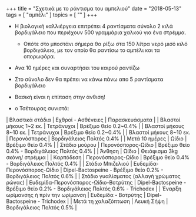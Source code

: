 +++
title = "Σχετικά με το ράντισμα του αμπελιού"
date = "2018-05-13"
tags = [ "αμπέλι" ]
topics = [ "" ]
+++

-   Η βιολογική καλλιέργεια επιτρέπει 4 ραντίσματα σύνολο 2 κιλά βορδιγάλειο που περιέχουν 500 γραμμάρια χαλκού για ένα στρέμμα.
    -   Οπότε στο μποστάνι σήμερα θα ρίξω στα 150 λίτρα νερό μισό κιλό βορδιγάλειο, με τον οποίο θα ραντίσω το αμπέλι και τα οπορωφόρα.
-   Ανα 10 ημέρες και συναρτήσει του καιρού ραντίζω
-   Στο σύνολο δεν θα πρέπει να κάνω πάνω απο 5 ραντίσματα βορδιγάλειo
-   Βασική είναι η επίπαση στην άνθιση!

-   ο Τσέτουρας συνιστά:

| Βλαστικά στάδια                            | Εχθροί - Ασθένειες                   | Παρασκευάσματα                                                               |
| Βλαστοί μήκους 1~2 εκ.                     | Τετράνυχοι                           | Βρέξιμο θείο 0.2~0.4%                                                        |
| Βλαστοί μήκους 8~10 εκ.                    | Τετράνυχοι                           | Βρέξιμο θείο 0.2~0.4%                                                        |
| Βλαστοί μήκους 8~10 εκ.                    | Περονόσπορος                         | Βορδιγάλειος Πολτός 0.4%                                                     |
| Μετά 10 ημέρες                             | Ωίδιο                                | Βρέξιμο θείο 0.4%                                                            |
| Στάδιο μούρου                              | Περονόσπορος-Ωίδιο                   | Βρέξιμο θείο 0.4% - Βορδιγάλειος Πολτός 0.4%                                 |
| Άνθηση                                     | Ωίδιο                                | Θειάφισμα 3kg σκόνη/ στρέμμα                                                 |
| Καρπόδεση                                  | Περονόσπορος-Ωίδιο                   | Βρέξιμο θείο 0.4% - Βορδιγάλειος Πολτός 0.4%                                 |
| Στάδιο Μπιζελιού                           | Ευδεμίδα-Περονόσπορος-Ωίδιο          | Dipel-Bactospeine - Βρέξιμο θείο 0.2% - Βορδιγάλειος Πολτός 0.6%             |
| Στάδιο γυαλίσματος (αλλαγή χρώματος ρώγας) | Ευδεμίδα-Περονόσπορος-Ωίδιο-Βοτρύτης | Dipel-Bactospeine - Βρέξιμο θείο 0.2% - Βορδιγάλειος Πολτός 0.6% - Trichodex |
| Έναρξη ωρίμανσης ή πρίν την ωρίμανση       | Ευδεμίδα - Βοτρύτης                  | Dipel-Bactospeine - Trichodex                                                |
| Μετά τη χαλαζόπτωση                        | Λευκή Σήψη                           | Βορδιγάλειος Πολτός 0.5%                                                     |
